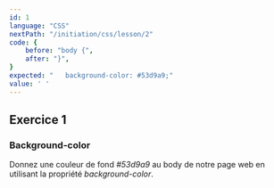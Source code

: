 ```yaml
---
id: 1
language: "CSS"
nextPath: "/initiation/css/lesson/2"
code: {
    before: "body {",
    after: "}",
}
expected: "   background-color: #53d9a9;"
value: ' '
---
```


## Exercice 1

### Background-color

Donnez une couleur de fond *#53d9a9* au body de notre page web en utilisant la propriété *background-color*.
